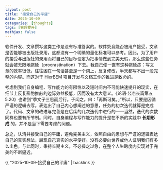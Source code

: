 ```yaml
---
layout: post
title: "接受自己的平庸"
date: 2025-10-09
categories: [thoughts]
tags: [管理提升]
mathjax: false
---
```


软件开发、文章撰写这类工作是没有标准答案的。软件究竟能否被用户接受，文章是否能够被出版社录用，这都没有一个明确的量化标准可以参考。因此，为了用户的接受与出版社的录用而将自己的目标设定为把事情做到完美无瑕，那么这些任务就会被无限地拖延（procrastination）下去。我自己便一直有这种拖延症：写文章的效率很低，往往困在一句话甚至是一个词上，反复修改，半天都写不出一段完整的内容。而这对于 HierBEM 项目开发与文档工作的推进是致命的。

考虑到我们自身编程、写作能力的有限性以及短时间内不可能快速提升的现实，在细节上反复斟酌推敲的边际效益极低，因而没有太大意义。《论语·公冶长篇第五 5.20》也讲到“季文子三思而后行。子闻之，曰：「再斯可矣。」”所以，只要是因循严谨的逻辑去写，表达出了自己内心想阐述的意思，任务的初次迭代就算是完成了。代码、文章的改进与完善是在后续的几次迭代中进行的——当然，迭代的次数同样也要有所节制。同时，自身编程与写作能力的提升是在不断的实践中 **长期形成** 的，并不是当下需要考虑的问题。

总之，认清并接受自己的平庸，避免完美主义，依照自由的思想与严谨的逻辑表达自己的真实想法，展现自己真实的水平便好。没有必要向世界或他人证明我们有多么出色。与此同时，秉持长期主义，不必操之过急，在整个人生跨度内实现对于完美的不断逼近。

{{ "2025-10-09-接受自己的平庸" | backlink }}
